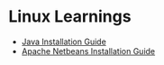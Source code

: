 # Linux Learnings

- [Java Installation Guide](/JavaInstallation/README.md)
- [Apache Netbeans Installation Guide](/ApacheNetbeansInstallation/README.md)
